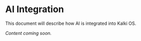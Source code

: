 # AI Integration

This document will describe how AI is integrated into Kalki OS.

*Content coming soon.*
